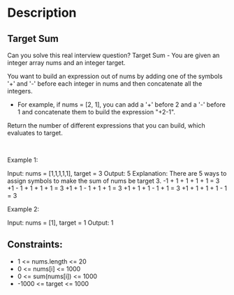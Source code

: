 # Description

 ## Target Sum

Can you solve this real interview question? Target Sum - You are given an integer array nums and an integer target.

You want to build an expression out of nums by adding one of the symbols '+' and '-' before each integer in nums and then concatenate all the integers.

 * For example, if nums = [2, 1], you can add a '+' before 2 and a '-' before 1 and concatenate them to build the expression "+2-1".

Return the number of different expressions that you can build, which evaluates to target.

 

Example 1:


Input: nums = [1,1,1,1,1], target = 3
Output: 5
Explanation: There are 5 ways to assign symbols to make the sum of nums be target 3.
-1 + 1 + 1 + 1 + 1 = 3
+1 - 1 + 1 + 1 + 1 = 3
+1 + 1 - 1 + 1 + 1 = 3
+1 + 1 + 1 - 1 + 1 = 3
+1 + 1 + 1 + 1 - 1 = 3


Example 2:


Input: nums = [1], target = 1
Output: 1

## Constraints:
* 1 <= nums.length <= 20
 * 0 <= nums[i] <= 1000
 * 0 <= sum(nums[i]) <= 1000
 * -1000 <= target <= 1000
      